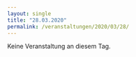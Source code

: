 ```yaml
---
layout: single
title: "28.03.2020"
permalink: /veranstaltungen/2020/03/28/
---
```


Keine Veranstaltung an diesem Tag.
